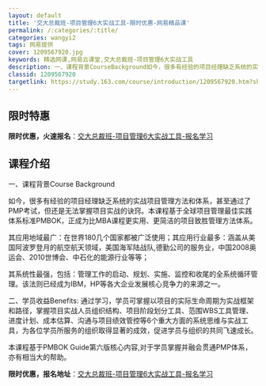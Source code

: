 ```yaml
---
layout: default
title: '交大总裁班-项目管理6大实战工具-限时优惠-网易精品课'
permalink: /:categories/:title/
categories: wangyi2
tags: 网易提供
cover: 1209567920.jpg
keywords: 精选网课,网易云课堂,交大总裁班-项目管理6大实战工具
description: 一、课程背景CourseBackground如今，很多有经验的项目经理缺乏系统的实战项目管理方法和体系，甚至通过了PMP
classid: 1209567920
targetlink: https://study.163.com/course/introduction/1209567920.htm?share=1&shareId=1025206652&utm_campaign=share&utm_medium=iphoneShare&utm_source=&utm_u=1025206652
---
```


## 限时特惠

**限时优惠，火速报名**：[交大总裁班-项目管理6大实战工具-报名学习](https://study.163.com/course/introduction/1209567920.htm?share=1&shareId=1025206652&utm_campaign=share&utm_medium=iphoneShare&utm_source=&utm_u=1025206652)

## 课程介绍

一、课程背景Course Background

如今，很多有经验的项目经理缺乏系统的实战项目管理方法和体系，甚至通过了PMP考试，但还是无法掌握项目实战的诀窍。本课程基于全球项目管理最佳实践体系标准PMBOK，正成为比MBA课程更实用、更简洁的项目致胜管理方法体系。

其应用地域最广：在世界180几个国家都被广泛使用；其应用行业最多：涵盖从美国阿波罗登月的航空航天领域，美国海军陆战队,德勤公司的服务业，中国2008奥运会、2010世博会、中石化的能源行业等等；

其系统性最强，包括：管理工作的启动、规划、实施、监控和收尾的全系统循环管理。该法则已经成为IBM，HP等各大企业发展核心竞争力的来源之一。 

二、学员收益Benefits:  通过学习，学员可掌握以项目的实际生命周期为实战框架和路径，掌握项目实战人员组织结构、项目阶段划分工具、范围WBS工具管理、进度计划、成本估算、沟通与项目绩效管控等6个重大方面的系统思维与实战工具，为各位学员所服务的组织取得显著的成效，促进学员与组织的共同飞速成长。

本课程基于PMBOK Guide第六版核心内容,对于学员掌握并融会贯通PMP体系，亦有相当大的帮助。

**限时优惠，报名地址**：[交大总裁班-项目管理6大实战工具-报名学习](https://study.163.com/course/introduction/1209567920.htm?share=1&shareId=1025206652&utm_campaign=share&utm_medium=iphoneShare&utm_source=&utm_u=1025206652)

